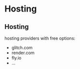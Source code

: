 # Hosting

## Hosting

hosting providers with free options:

- glitch.com
- render.com
- fly.io
- ...
